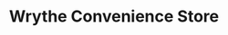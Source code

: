 ---
title: "Wrythe Convenience Store"
url: /carshalton/wrythe-convenience-store/
shop: Lebensmittel
---